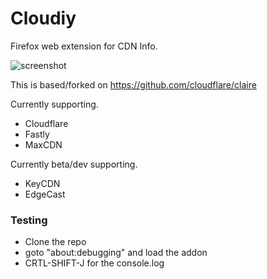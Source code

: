 # Cloudiy

Firefox web extension for CDN Info.

![screenshot](https://beeimg.com/images/j12771818252.png)

This is based/forked on https://github.com/cloudflare/claire

Currently supporting.
* Cloudflare
* Fastly
* MaxCDN

Currently beta/dev supporting.
* KeyCDN
* EdgeCast

### Testing

- Clone the repo
- goto "about:debugging" and load the addon
- CRTL-SHIFT-J for the console.log